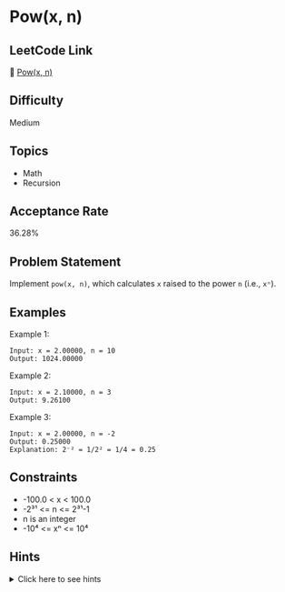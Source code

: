# Pow(x, n)

## LeetCode Link
🔗 [Pow(x, n)](https://leetcode.com/problems/powx-n)

## Difficulty
Medium

## Topics
- Math
- Recursion

## Acceptance Rate
36.28%

## Problem Statement
Implement `pow(x, n)`, which calculates `x` raised to the power `n` (i.e., `xⁿ`).

## Examples
Example 1:
```
Input: x = 2.00000, n = 10
Output: 1024.00000
```

Example 2:
```
Input: x = 2.10000, n = 3
Output: 9.26100
```

Example 3:
```
Input: x = 2.00000, n = -2
Output: 0.25000
Explanation: 2⁻² = 1/2² = 1/4 = 0.25
```

## Constraints
- -100.0 < x < 100.0
- -2³¹ <= n <= 2³¹-1
- n is an integer
- -10⁴ <= xⁿ <= 10⁴

## Hints
<details>
<summary>Click here to see hints</summary>

1. Think about how to handle negative exponents
2. Use the fact that x^n = (x^(n/2))^2 for even n
3. For odd n, x^n = x * x^(n-1)
4. Consider using binary exponentiation for efficiency
5. Be careful about integer overflow when n is very negative

</details>
